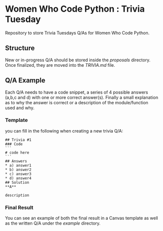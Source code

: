 # Women Who Code Python : Trivia Tuesday

Repository to store Trivia Tuesdays Q/As for Women Who Code Python.

## Structure

New or in-progress Q/A should be stored inside the *proposals* directory. Once finalized, they are moved into the *TRIVIA.md* file.

## Q/A Example

Each Q/A needs to have a code snippet, a series of 4 possible answers (a,b,c and d) with one or more correct answer(s). Finally a small explanation as to why the answer is correct or a description of the module/function used and why.

### Template
you can fill in the following when creating a new trivia Q/A:

````
## Trivia #1
### Code
```
# code here
```
## Answers
* a) answer1
* b) answer2
* c) answer3
* d) answer4
## Solution
**A**

description
````

### Final Result

You can see an example of both the final result in a Canvas template as well as the written Q/A under the *example* directory.